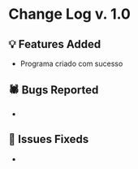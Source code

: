 # Change Log v. 1.0

## 💡 Features Added

- Programa criado com sucesso
  

## 🕷️ Bugs Reported

-  

## 🔧 Issues Fixeds

-
